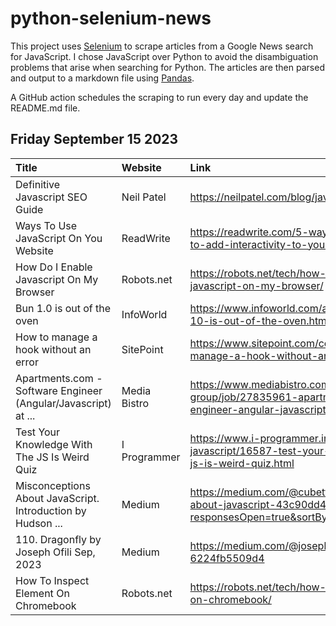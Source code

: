 # python-selenium-news

This project uses [Selenium](https://www.seleniumhq.org/) to scrape articles from a Google News search for JavaScript.
I chose JavaScript over Python to avoid the disambiguation problems that arise when searching for Python.
The articles are then parsed and output to a markdown file using [Pandas](https://pandas.pydata.org/).

A GitHub action schedules the scraping to run every day and update the README.md file.

## Friday September 15 2023


| Title                                                          | Website      | Link                                                                                                                 |
|:---------------------------------------------------------------|:-------------|:---------------------------------------------------------------------------------------------------------------------|
| Definitive Javascript SEO Guide                                | Neil Patel   | https://neilpatel.com/blog/javascript-seo/                                                                           |
| Ways To Use JavaScript On You Website                          | ReadWrite    | https://readwrite.com/5-ways-to-use-javascript-to-add-interactivity-to-your-website/                                 |
| How Do I Enable Javascript On My Browser                       | Robots.net   | https://robots.net/tech/how-do-i-enable-javascript-on-my-browser/                                                    |
| Bun 1.0 is out of the oven                                     | InfoWorld    | https://www.infoworld.com/article/3706293/bun-10-is-out-of-the-oven.html                                             |
| How to manage a hook without an error                          | SitePoint    | https://www.sitepoint.com/community/t/how-to-manage-a-hook-without-an-error/426031                                   |
| Apartments.com - Software Engineer (Angular/Javascript) at ... | Media Bistro | https://www.mediabistro.com/jobs/costar-group/job/27835961-apartments-com-software-engineer-angular-javascript       |
| Test Your Knowledge With The JS Is Weird Quiz                  | I Programmer | https://www.i-programmer.info/news/167-javascript/16587-test-your-knowledge-with-the-js-is-weird-quiz.html           |
| Misconceptions About JavaScript. Introduction  by Hudson ...   | Medium       | https://medium.com/@cubettech11/misconceptions-about-javascript-43c90dd455ee?responsesOpen=true&sortBy=REVERSE_CHRON |
| 110. Dragonfly  by Joseph Ofili  Sep, 2023                     | Medium       | https://medium.com/@josephofilii/110-dragonfly-6224fb5509d4                                                          |
| How To Inspect Element On Chromebook                           | Robots.net   | https://robots.net/tech/how-to-inspect-element-on-chromebook/                                                        |